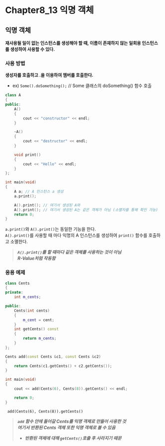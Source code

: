 # Chapter8_13 익명 객체

## 익명 객체
**재사용될 일이 없는 인스턴스를 생성해야 할 때, 이름이 존재하지 않는 일회용 인스턴스를 생성하여 사용할 수 있다.**

### 사용 방법
**생성자를 호출하고 .을 이용하여 멤버를 호출한다.**
- ex) `Some().doSomething();` // Some 클래스의 doSomething() 함수 호출
```cpp
class A
{
public:
    A()
    {
        cout << "constructor" << endl;
    }

    ~A()
    {
        cout << "destructor" << endl;
    }

    void print()
    {
        cout << "Hello" << endl;
    }
};

int main(void)
{
    A a; // A 인스턴스 a 생성
    a.print();

    A().print(); // 여기서 생성된 A와
    A().print(); // 여기서 생성된 A는 같은 객체가 아님 (소멸자를 통해 확인 가능)
    return 0;
}
```
`a.print()`와 `A().print()`는 동일한 기능을 한다.<br>
`A().print()`를 사용할 때 마다 익명의 A 인스턴스를 생성하여 `print()` 함수를 호출하고 소멸한다.
> ***`A().print()`를 할 때마다 같은 객체를 사용하는 것이 아님***<br>
> ***R-Value처럼 작동함***

### 응용 예제
```cpp
class Cents
{
private:
    int m_cents;

public:
    Cents(int cents)
    {
        m_cent = cent;
    }
    int getCents() const
    {
        return m_cents;
    }
};

Cents add(const Cents &c1, const Cents &c2)
{
    return Cents(c1.getCents() + c2.getCents());
}

int main(void)
{
    cout << add(Cents(6), Cents(8)).getCents() << endl;

    return 0;
}
```
` add(Cents(6), Cents(8)).getCents()`
> ***`add` 함수 안에 들어갈 Cents를 익명 객체로 만들어 사용한 것***<br>
> ***여기서 반환된 Cents 객체 또한 익명 객체로 볼 수 있음***
> - ***반환된 객체에 대해 `getCents()`호출 후 사라지기 때문***